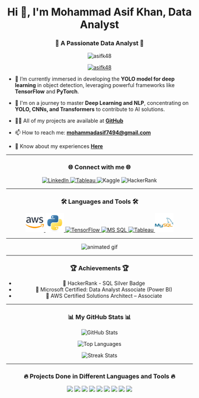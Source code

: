 <h1 align="center">Hi 👋, I'm Mohammad Asif Khan, Data Analyst</h1>
<h3 align="center">🚀 A Passionate Data Analyst 🚀</h3>

<p align="center">
  <img src="https://komarev.com/ghpvc/?username=asifk48&label=Profile%20views&color=0e75b6&style=flat" alt="asifk48" />
</p>

<p align="center">
  <a href="https://github.com/ryo-ma/github-profile-trophy">
    <img src="https://github-profile-trophy.vercel.app/?username=asifk48&theme=onedark&no-frame=true&row=1&column=4&margin-w=15&margin-h=15" alt="asifk48" />
  </a>
</p>

- 🔭 I’m currently immersed in developing the **YOLO model for deep learning** in object detection, leveraging powerful frameworks like **TensorFlow** and **PyTorch**.

- 🌱 I'm on a journey to master **Deep Learning and NLP**, concentrating on **YOLO, CNNs, and Transformers** to contribute to AI solutions.

- 👨‍💻 All of my projects are available at **[GitHub](https://github.com/asifk48)**

- 📫 How to reach me: **mohammadasif7494@gmail.com**

- 📄 Know about my experiences **[Here](https://drive.google.com/file/d/your-resume-link/view?usp=sharing)**

---

<h3 align="center">🌐 Connect with me 🌐</h3>
<p align="center">
  <a href="https://linkedin.com/in/mohammad-asif-khan-a3089a24a" target="blank">
    <img src="https://raw.githubusercontent.com/rahuldkjain/github-profile-readme-generator/master/src/images/icons/Social/linked-in-alt.svg" alt="LinkedIn" height="40" width="50" />
  </a>
  <a href="https://public.tableau.com/app/profile/mohammad.asif.khan" target="blank">
    <img src="https://upload.wikimedia.org/wikipedia/commons/4/4b/Tableau_Logo.png" alt="Tableau" height="40" width="50" />
  </a>
  <img src="https://raw.githubusercontent.com/rahuldkjain/github-profile-readme-generator/master/src/images/icons/Social/kaggle.svg" alt="Kaggle" height="40" width="50" />
  <img src="https://raw.githubusercontent.com/rahuldkjain/github-profile-readme-generator/master/src/images/icons/Social/hackerrank.svg" alt="HackerRank" height="40" width="50" />
</p>

---

<h3 align="center">🛠️ Languages and Tools 🛠️</h3>
<p align="center">
  <a href="https://aws.amazon.com" target="_blank">
    <img src="https://raw.githubusercontent.com/devicons/devicon/master/icons/amazonwebservices/amazonwebservices-original-wordmark.svg" alt="AWS" width="50" height="50" />
  </a>
  <a href="https://www.python.org" target="_blank">
    <img src="https://raw.githubusercontent.com/devicons/devicon/master/icons/python/python-original.svg" alt="Python" width="50" height="50" />
  </a>
  <a href="https://www.tensorflow.org/" target="_blank">
    <img src="https://www.vectorlogo.zone/logos/tensorflow/tensorflow-icon.svg" alt="TensorFlow" width="50" height="50" />
  </a>
  <a href="https://www.microsoft.com/en-us/sql-server" target="_blank">
    <img src="https://www.svgrepo.com/show/303229/microsoft-sql-server-logo.svg" alt="MS SQL" width="50" height="50" />
  </a>
  <a href="https://tableau.com/" target="_blank">
    <img src="https://upload.wikimedia.org/wikipedia/commons/4/4b/Tableau_Logo.png" alt="Tableau" width="90" height="50" />
  </a>
  <a href="https://www.mysql.com/" target="_blank">
    <img src="https://raw.githubusercontent.com/devicons/devicon/master/icons/mysql/mysql-original-wordmark.svg" alt="MySQL" width="50" height="50" />
  </a>
</p>

---

<p align="center">
  <img src="https://miro.medium.com/v2/resize:fit:828/format:webp/0*tD5kEC2JYcKHH0zO.gif" alt="animated gif" />
</p>

---

<h3 align="center">🏆 Achievements 🏆</h3>
<ul align="center">
  <li>🏅 HackerRank - SQL Silver Badge</li>
  <li>🏅 Microsoft Certified: Data Analyst Associate (Power BI)</li>
  <li>🏅 AWS Certified Solutions Architect – Associate</li>
</ul>

---

<h3 align="center">📊 My GitHub Stats 📊</h3>
<p align="center">
  <img src="https://github-readme-stats.vercel.app/api?username=asifk48&show_icons=true&theme=radical" alt="GitHub Stats" />
</p>
<p align="center">
  <img src="https://github-readme-stats.vercel.app/api/top-langs/?username=asifk48&layout=compact&show_icons=true&theme=radical" alt="Top Languages" />
</p>
<p align="center">
  <img src="https://github-readme-streak-stats.herokuapp.com/?user=asifk48&theme=radical" alt="Streak Stats" />
</p>

---

<h3 align="center">🔥 Projects Done in Different Languages and Tools 🔥</h3>
<p align="center">
  <img src="https://img.shields.io/badge/Python-14-brightgreen?style=flat&logo=python&logoColor=white" />
  <img src="https://img.shields.io/badge/PowerBI-11-brightgreen?style=flat&logo=powerbi&logoColor=white" />
  <img src="https://img.shields.io/badge/Excel-17-brightgreen?style=flat&logo=excel&logoColor=white" />
  <img src="https://img.shields.io/badge/Tableau-12-brightgreen?style=flat&logo=tableau&logoColor=white" />
  <img src="https://img.shields.io/badge/SQL-15-brightgreen?style=flat&logo=postgresql&logoColor=white" />
  <img src="https://img.shields.io/badge/HTML-4-brightgreen?style=flat&logo=html5&logoColor=white" />
  <img src="https://img.shields.io/badge/CSS-3-brightgreen?style=flat&logo=css3&logoColor=white" />
  <img src="https://img.shields.io/badge/JavaScript-5-brightgreen?style=flat&logo=javascript&logoColor=white" />
  <img src="https://img.shields.io/badge/PHP-2-brightgreen?style=flat&logo=php&logoColor=white" />
</p>
